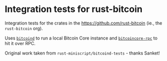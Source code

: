 Integration tests for rust-bitcoin 
==================================

Integration tests for the crates in the https://github.com/rust-bitcoin (ie., the `rust-bitcoin` org).

Uses [`bitcoind`](https://crates.io/crates/bitcoind) to run a local Bitcoin Core instance and
[`bitcoincore-rpc`](https://crates.io/crates/bitcoincore-rpc) to hit it over RPC.

Original work taken from `rust-miniscript/bitcoind-tests` - thanks Sanket!
